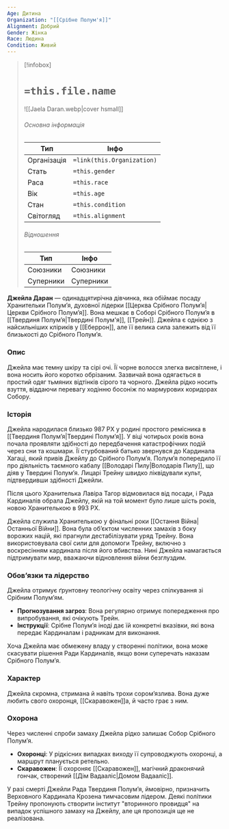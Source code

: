 ```yaml
---
Age: Дитина
Organization: "[[Срібне Полум'я]]"
Alignment: Добрий
Gender: Жінка
Race: Людина
Condition: Живий
---
```

> [!infobox]
> # `=this.file.name`
> ![[Jaela Daran.webp|cover hsmall]]
> ###### Основна інформація
> Тип | Інфо |
> ---|---|
> Організація | `=link(this.Organization)` |
> Стать | `=this.gender` |
> Раса | `=this.race` |
> Вік | `=this.age` |
> Стан | `=this.condition` |
> Світогляд | `=this.alignment` |
> ###### Відношення
> Тип | Інфо |
> ---|---|
> Союзники | Союзники |
> Суперники | Суперники |

**Джейла Даран** — одинадцятирічна дівчинка, яка обіймає посаду Хранительки Полум’я, духовної лідерки [[Церква Срібного Полум’я|Церкви Срібного Полум’я]]. Вона мешкає в Соборі Срібного Полум’я в [[Твердиня Полумʼя|Твердині Полум'я]], [[Трейн]]. Джейла є однією з найсильніших кліриків у [[Еберрон]], але її велика сила залежить від її близькості до Срібного Полум’я.

### **Опис**

Джейла має темну шкіру та сірі очі. Її чорне волосся злегка висвітлене, і вона носить його коротко обрізаним. Зазвичай вона одягається в простий одяг тьмяних відтінків сірого та чорного. Джейла рідко носить взуття, віддаючи перевагу ходінню босоніж по мармурових коридорах Собору.

### **Історія**

Джейла народилася близько 987 РХ у родині простого ремісника в [[Твердиня Полумʼя|Твердині Полумʼя]]. У віці чотирьох років вона почала проявляти здібності до передбачення катастрофічних подій через сни та кошмари. Її стурбований батько звернувся до Кардинала Хагаці, який привів Джейлу до Срібного Полум’я. Полум’я попередило її про діяльність таємного кабалу [[Володарі Пилу|Володарів Пилу]], що діяв у Твердині Полумʼя. Лицарі Трейну швидко ліквідували культ, підтвердивши здібності Джейли.

Після цього Хранителька Лавіра Тагор відмовилася від посади, і Рада Кардиналів обрала Джейлу, якій на той момент було лише шість років, новою Хранителькою в 993 РХ.

Джейла служила Хранителькою у фінальні роки [[Остання Війна|Останньої Війни]]. Вона була об’єктом численних замахів з боку ворожих націй, які прагнули дестабілізувати уряд Трейну. Вона використовувала свої сили для допомоги Трейну, включно з воскресінням кардинала після його вбивства. Нині Джейла намагається підтримувати мир, вважаючи відновлення війни безглуздим.

### **Обов’язки та лідерство**

Джейла отримує ґрунтовну теологічну освіту через спілкування зі Срібним Полум’ям.

- **Прогнозування загроз**: Вона регулярно отримує попередження про випробування, які очікують Трейн.
- **Інструкції**: Срібне Полум’я іноді дає їй конкретні вказівки, які вона передає Кардиналам і радникам для виконання.

Хоча Джейла має обмежену владу у створенні політики, вона може скасувати рішення Ради Кардиналів, якщо вони суперечать наказам Срібного Полум’я.

### **Характер**

Джейла скромна, стримана й навіть трохи сором’язлива. Вона дуже любить свого охоронця, [[Скаравожен]]а, й часто грає з ним.

### **Охорона**

Через численні спроби замаху Джейла рідко залишає Собор Срібного Полум’я.

- **Охоронці**: У рідкісних випадках виходу її супроводжують охоронці, а маршрут планується ретельно.
- **Скаравожен**: Її охороняє [[Скаравожен]], магічний драконячий гончак, створений [[Дім Вадааліс|Домом Вадааліс]].

У разі смерті Джейли Рада Твердиня Полумʼя, ймовірно, призначить Верховного Кардинала Крозена тимчасовим лідером. Деякі політики Трейну пропонують створити інститут "вторинного провидця" на випадок успішного замаху на Джейлу, але ця пропозиція ще не реалізована.